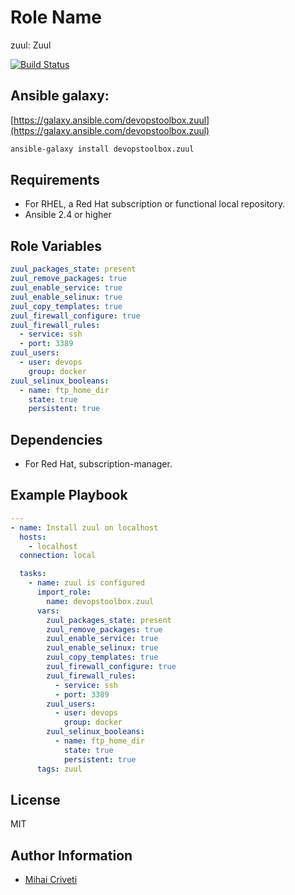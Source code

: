 Role Name
=========

zuul: Zuul

[![Build Status](https://travis-ci.org/cmihai-ansible/zuul.svg?branch=master)](https://travis-ci.org/cmihai-ansible/zuul)

Ansible galaxy:
---------------

[https://galaxy.ansible.com/devopstoolbox.zuul](https://galaxy.ansible.com/devopstoolbox.zuul)

```bash
ansible-galaxy install devopstoolbox.zuul
```

Requirements
------------

- For RHEL, a Red Hat subscription or functional local repository.
- Ansible 2.4 or higher

Role Variables
--------------

```yaml
zuul_packages_state: present
zuul_remove_packages: true
zuul_enable_service: true
zuul_enable_selinux: true
zuul_copy_templates: true
zuul_firewall_configure: true
zuul_firewall_rules:
  - service: ssh
  - port: 3389
zuul_users:
  - user: devops
    group: docker
zuul_selinux_booleans:
  - name: ftp_home_dir
    state: true
    persistent: true
```

Dependencies
------------

- For Red Hat, subscription-manager.

Example Playbook
----------------

```yaml
---
- name: Install zuul on localhost
  hosts:
    - localhost
  connection: local

  tasks:
    - name: zuul is configured
      import_role:
        name: devopstoolbox.zuul
      vars:
        zuul_packages_state: present
        zuul_remove_packages: true
        zuul_enable_service: true
        zuul_enable_selinux: true
        zuul_copy_templates: true
        zuul_firewall_configure: true
        zuul_firewall_rules:
          - service: ssh
          - port: 3389
        zuul_users:
          - user: devops
            group: docker
        zuul_selinux_booleans:
          - name: ftp_home_dir
            state: true
            persistent: true
      tags: zuul
```

License
-------

MIT

Author Information
------------------

- [Mihai Criveti](https://www.linkedin.com/in/devopstoolbox.)
